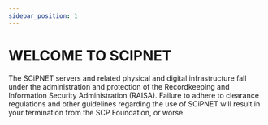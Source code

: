 ```yaml
---
sidebar_position: 1
---
```


# WELCOME TO SCIPNET

The SCiPNET servers and related physical and digital infrastructure fall under the administration and protection of the Recordkeeping and Information Security Administration (RAISA). Failure to adhere to clearance regulations and other guidelines regarding the use of SCiPNET will result in your termination from the SCP Foundation, or worse.